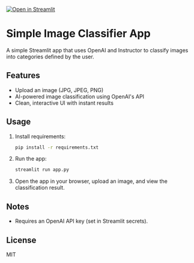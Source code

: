 
[![Open in Streamlit](https://img.shields.io/badge/-Streamlit-FF4B4B?style=flat&logo=streamlit&logoColor=white)](https://llm-image-classifier.streamlit.app)

# Simple Image Classifier App

A simple Streamlit app that uses OpenAI and Instructor to classify images into categories defined by the user.

## Features
- Upload an image (JPG, JPEG, PNG)
- AI-powered image classification using OpenAI's API
- Clean, interactive UI with instant results

## Usage
1. Install requirements:
    ```bash
    pip install -r requirements.txt
    ```
2. Run the app:
    ```bash
    streamlit run app.py
    ```
3. Open the app in your browser, upload an image, and view the classification result.

## Notes
- Requires an OpenAI API key (set in Streamlit secrets).

## License
MIT

